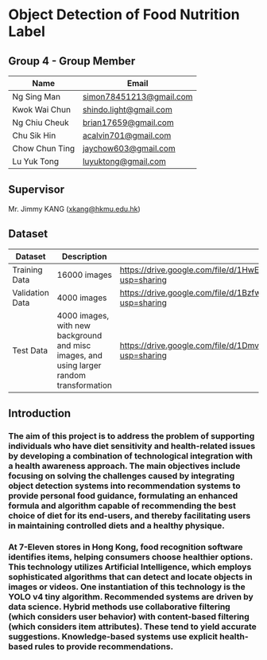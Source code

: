 # Object Detection of Food Nutrition Label

## Group 4 - Group Member
| Name | Email |
| --- | --- |
| Ng Sing Man | simon78451213@gmail.com |
| Kwok Wai Chun | shindo.light@gmail.com |
| Ng Chiu Cheuk | brian17659@gmail.com |
| Chu Sik Hin | acalvin701@gmail.com |
| Chow Chun Ting | jaychow603@gmail.com |
| Lu Yuk Tong | luyuktong@gmail.com |

## Supervisor
Mr. Jimmy KANG (xkang@hkmu.edu.hk)

## Dataset
| Dataset | Description | File | 
| -- | -- | -- |
| Training Data | 16000 images | https://drive.google.com/file/d/1HwEnkcGAbojyMBAgjtRsdpl2rs51Th5U/view?usp=sharing |
| Validation Data | 4000 images | https://drive.google.com/file/d/1BzfwQlHQfW_jAZRO3ChEZ9s40h-5y5FD/view?usp=sharing |
| Test Data | 4000 images, with new background and misc images, and using larger random transformation | https://drive.google.com/file/d/1Dmv40IaUDQy5ZXNWBbU7BXkPswlhlx7J/view?usp=sharing |

## Introduction
### The aim of this project is to address the problem of supporting individuals who have diet sensitivity and health-related issues by developing a combination of technological integration with a health awareness approach. The main objectives include focusing on solving the challenges caused by integrating object detection systems into recommendation systems to provide personal food guidance, formulating an enhanced formula and algorithm capable of recommending the best choice of diet for its end-users, and thereby facilitating users in maintaining controlled diets and a healthy physique. 
### At 7-Eleven stores in Hong Kong, food recognition software identifies items, helping consumers choose healthier options. This technology utilizes Artificial Intelligence, which employs sophisticated algorithms that can detect and locate objects in images or videos. One instantiation of this technology is the YOLO v4 tiny algorithm. Recommended systems are driven by data science. Hybrid methods use collaborative filtering (which considers user behavior) with content-based filtering (which considers item attributes). These tend to yield accurate suggestions. Knowledge-based systems use explicit health-based rules to provide recommendations. 

